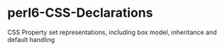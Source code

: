 # perl6-CSS-Declarations
CSS Property set representations, including box model, inheritance and default handling
